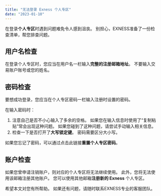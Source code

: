 ```yaml
---
title: "无法登录 Exness 个人专区"
date: "2023-01-10"
---
```


在登录**个人专区**时遇到问题难免令人感到沮丧。 别担心，EXNESS准备了一份检查清单，帮您排查问题。

## 用户名检查

在登录个人专区时，您应当在用户名一栏输入**完整的注册邮箱地址**。 不要输入交易账户账号或您的姓名。

## 密码检查

要想成功登录，您应当在个人专区密码一栏输入注册时设置的密码。

在输入密码时：

1. 注意自己是否不小心输入了多余的空格。 如果您在输入信息时使用了“复制粘贴”常会出现这种问题。 如果您碰到了这种问题，请尝试手动输入相关信息。
2. 检查一下是否打开了**大写锁定键**。 密码需要区分大小写。

如果您忘记了密码，可以通过点击此链接**重置个人专区密码**。

## 账户检查

如果您曾申请注销账户，则对应的个人专区将无法继续使用。 此外，您将无法使用该邮箱注册其他账户。 您可以使用其他邮箱**注册新的 Exness** 个人专区。

希望本文对您有所帮助。 如果还有问题，请随时联系EXNESS专业的客服团队。
